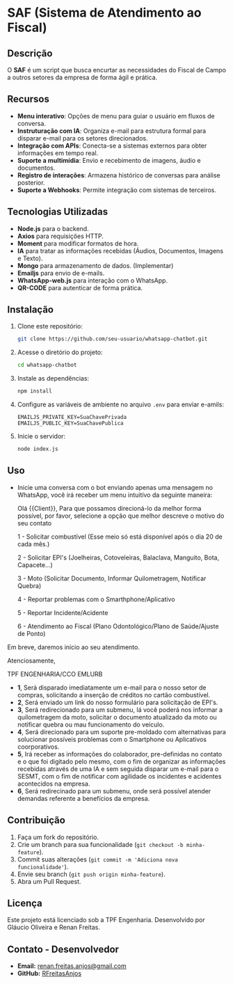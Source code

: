 # SAF (Sistema de Atendimento ao Fiscal)

## Descrição

O **SAF** é um script que busca encurtar as necessidades do Fiscal de Campo a outros setores da empresa de forma ágil e prática.  

## Recursos

- **Menu interativo**: Opções de menu para guiar o usuário em fluxos de conversa.
- **Instruturação com IA**: Organiza e-mail para estrutura formal para disparar e-mail para os setores direcionados.
- **Integração com APIs**: Conecta-se a sistemas externos para obter informações em tempo real.
- **Suporte a multimídia**: Envio e recebimento de imagens, áudio e documentos.
- **Registro de interações**: Armazena histórico de conversas para análise posterior.
- **Suporte a Webhooks**: Permite integração com sistemas de terceiros.

## Tecnologias Utilizadas

- **Node.js** para o backend.
- **Axios** para requisições HTTP.
- **Moment** para modificar formatos de hora.
- **IA** para tratar as informações recebidas (Áudios, Documentos, Imagens e Texto).
- **Mongo** para armazenamento de dados. (Implementar)
- **Emailjs** para envio de e-mails.
- **WhatsApp-web.js** para interação com o WhatsApp.
- **QR-CODE** para autenticar de forma prática.

## Instalação

1. Clone este repositório:
   ```bash
   git clone https://github.com/seu-usuario/whatsapp-chatbot.git
   ```
2. Acesse o diretório do projeto:
   ```bash
   cd whatsapp-chatbot
   ```
3. Instale as dependências:
   ```bash
   npm install
   ```
4. Configure as variáveis de ambiente no arquivo `.env` para enviar e-amils:
   ```env
   EMAILJS_PRIVATE_KEY=SuaChavePrivada
   EMAILJS_PUBLIC_KEY=SuaChavePublica
   ```
5. Inicie o servidor:
   ```bash
   node index.js
   ```

## Uso

- Inicie uma conversa com o bot enviando apenas uma mensagem no WhatsApp, você irá receber um menu intuitívo da seguinte maneira:

   Olá {{Client}}, Para que possamos direcioná-lo da melhor forma possível, por favor, selecione a opção que melhor descreve o motivo do seu contato

    1 - Solicitar combustível (Esse meio só está disponível após o dia 20 de cada mês.)
 
    2 - Solicitar EPI's (Joelheiras, Cotoveleiras, Balaclava, Manguito, Bota, Capacete...) 
 
    3 - Moto (Solicitar Documento, Informar Quilometragem, Notificar Quebra)

    4 - Reportar problemas com o Smarthphone/Aplicativo

    5 - Reportar Incidente/Acidente
 
    6 - Atendimento ao Fiscal (Plano Odontológico/Plano de Saúde/Ajuste de Ponto)


Em breve, daremos início ao seu atendimento.


Atenciosamente,

TPF ENGENHARIA/CCO EMLURB

  - **1**, Será disparado imediatamente um e-mail para o nosso setor de compras, solicitando a inserção de créditos no cartão combustível.
  - **2**, Será enviado um link do nosso formulário para solicitação de EPI's.
  - **3**, Será redirecionado para um submenu, lá você poderá nos informar a quilometragem da moto, solicitar o documento atualizado da moto ou notificar quebra ou mau funcionamento do veículo.
  - **4**, Será direcionado para um suporte pre-moldado com alternativas para solucionar possíveis problemas com o Smartphone ou Aplicativos coorporativos.
  - **5**, Irá receber as informações do colaborador, pre-definidas no contato e o que foi digitado pelo mesmo, com o fim de organizar as informações recebidas através de uma IA e sem seguida disparar um e-mail para o SESMT, com o fim de notificar com agilidade os incidentes e acidentes acontecidos na empresa.
  - **6**, Será redirecinado para um submenu, onde será possível atender demandas referente a benefícios da empresa.

## Contribuição

1. Faça um fork do repositório.
2. Crie um branch para sua funcionalidade (`git checkout -b minha-feature`).
3. Commit suas alterações (`git commit -m 'Adiciona nova funcionalidade'`).
4. Envie seu branch (`git push origin minha-feature`).
5. Abra um Pull Request.

## Licença

Este projeto está licenciado sob a TPF Engenharia.
Desenvolvido por Gláucio Oliveira e Renan Freitas.

## Contato - Desenvolvedor
- **Email:** [renan.freitas.anjos@gmail.com](mailto\:renan.freitas.anjos@gmail.com)
- **GitHub:** [RFreitasAnjos](https://github.com/RFreitasAnjos)
